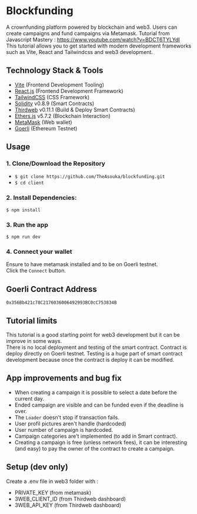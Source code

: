 # Blockfunding
A crownfunding platform powered by blockchain and web3. Users can create campaigns and fund campaigns via Metamask.
Tutorial from Javascript Mastery : https://www.youtube.com/watch?v=BDCT6TYLYdI
This tutorial allows you to get started with modern development frameworks such as Vite, React and Tailwindcss and web3 development.

## Technology Stack & Tools

- [Vite](https://vitejs.dev/) (Frontend Development Tooling)
- [React.js](https://reactjs.org/) (Frontend Development Framework)
- [TailwindCSS](https://tailwindcss.com/) (CSS Framework)
- [Solidity](https://soliditylang.org/) v0.8.9 (Smart Contracts)
- [Thirdweb](https://thirdweb.com/) v0.11.1 (Build & Deploy Smart Contracts)
- [Ethers.js](https://docs.ethers.io/v5/) v5.7.2 (Blockchain Interaction)
- [MetaMask](https://metamask.io/) (Web wallet)
- [Goerli](https://goerli.net/) (Ethereum Testnet)

## Usage
### 1. Clone/Download the Repository
- `$ git clone https://github.com/TheAsouka/blockfunding.git`
- `$ cd client`

### 2. Install Dependencies:
`$ npm install`

### 3. Run the app
`$ npm run dev`

### 4. Connect your wallet
Ensure to have metamask installed and to be on Goerli testnet.   
Click the `Connect` button.

## Goerli Contract Address
`0x356Bb421c78C2176036006492993BC0cC753834B`

## Tutorial limits
This tutorial is a good starting point for web3 development but it can be improve in some ways.   
There is no local deployment and testing of the smart contract. Contract is deploy directly on Goerli testnet.
Testing is a huge part of smart contract development because once the contract is deploy it can be modified.

## App improvements and bug fix
- When creating a campaign it is possible to select a date before the current day.
- Ended campaign are visible and can be funded even if the deadline is over.
- The `Loader` doesn't stop if transaction fails.
- User profil pictures aren't handle (hardcoded)
- User number of campaign is hardcoded.
- Campaign categories are't implemented (to add in Smart contract).
- Creating a campaign is free (unless network fees), it can be interesting (and easy) to pay the owner of the contract to create a campaign.

## Setup (dev only)
Create a .env file in web3 folder with :   
- PRIVATE_KEY (from metamask)
- 3WEB_CLIENT_ID (from Thirdweb dashboard)
- 3WEB_API_KEY (from Thirdweb dashboard)
